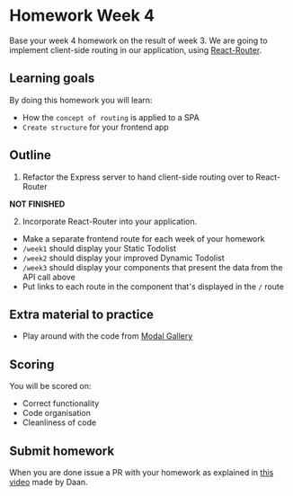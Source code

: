 # Homework Week 4

Base your week 4 homework on the result of week 3. We are going to implement client-side routing in our application, using [React-Router](https://reacttraining.com/react-router/web/guides/quick-start).

## Learning goals

By doing this homework you will learn:

- How the `concept of routing` is applied to a SPA
- `Create structure` for your frontend app

## Outline

1. Refactor the Express server to hand client-side routing over to React-Router

**NOT FINISHED**

2. Incorporate React-Router into your application.

- Make a separate frontend route for each week of your homework
- `/week1` should display your Static Todolist
- `/week2` should display your improved Dynamic Todolist
- `/week3` should display your components that present the data from the API call above
- Put links to each route in the component that's displayed in the `/` route

## Extra material to practice

- Play around with the code from [Modal Gallery](https://reacttraining.com/react-router/web/example/modal-gallery)

## Scoring

You will be scored on:

- Correct functionality
- Code organisation
- Cleanliness of code

## Submit homework

When you are done issue a PR with your homework as explained in [this video](https://www.youtube.com/watch?v=-o0yomUVVpU&index=2&list=PLVYDhqbgYpYUGxRdtQdYVE5Q8h3bt6SIA) made by Daan.
